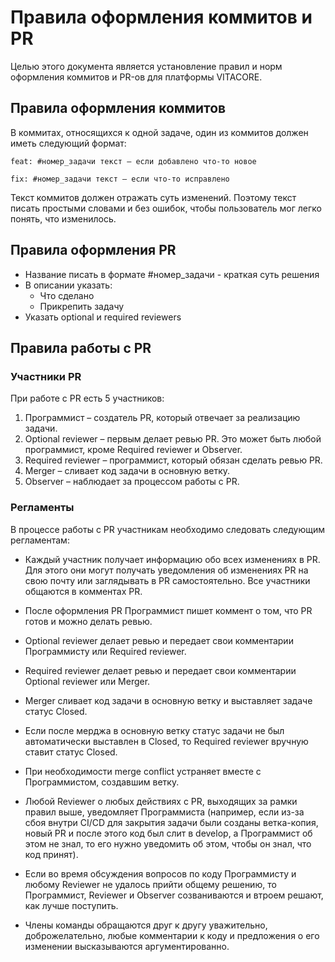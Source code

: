 # Правила оформления коммитов и PR

Целью этого документа является установление правил и норм оформления коммитов и PR-ов для платформы VITACORE.

## Правила оформления коммитов

В коммитах, относящихся к одной задаче, один из коммитов должен иметь следующий формат:

```
feat: #номер_задачи текст – если добавлено что-то новое

fix: #номер_задачи текст – если что-то исправлено
```

Текст коммитов должен отражать суть изменений. Поэтому текст писать простыми словами и без ошибок, чтобы пользователь мог легко понять, что изменилось.

## Правила оформления PR

-   Название писать в формате #номер_задачи - краткая суть решения
-   В описании указать:
    -   Что сделано
    -   Прикрепить задачу
-   Указать optional и required reviewers

## Правила работы с PR

### Участники PR

При работе с PR есть 5 участников:

1.  Программист – создатель PR, который отвечает за реализацию задачи.
2.  Optional reviewer – первым делает ревью PR. Это может быть любой программист, кроме Required reviewer и Observer.
3.  Required reviewer – программист, который обязан сделать ревью PR.
4.  Merger – сливает код задачи в основную ветку.
5.  Observer – наблюдает за процессом работы с PR.

### Регламенты

В процессе работы с PR участникам необходимо следовать следующим регламентам:

-   Каждый участник получает информацию обо всех изменениях в PR. Для этого они могут получать уведомления об изменениях PR на свою почту или заглядывать в PR самостоятельно. Все участники общаются в комментах PR.

-   После оформления PR Программист пишет коммент о том, что PR готов и можно делать ревью.

-   Optional reviewer делает ревью и передает свои комментарии Программисту или Required reviewer.

-   Required reviewer делает ревью и передает свои комментарии Optional reviewer или Merger.

-   Merger сливает код задачи в основную ветку и выставляет задаче статус Closed.

-   Если после мерджа в основную ветку статус задачи не был автоматически выставлен в Closed, то Required reviewer вручную ставит статус Closed.

-   При необходимости merge conflict устраняет вместе с Программистом, создавшим ветку.

-   Любой Reviewer о любых действиях с PR, выходящих за рамки правил выше, уведомляет Программиста (например, если из-за сбоя внутри CI/CD для закрытия задачи были созданы ветка-копия, новый PR и после этого код был слит в develop, а Программист об этом не знал, то его нужно уведомить об этом, чтобы он знал, что код принят).

-   Если во время обсуждения вопросов по коду Программисту и любому Reviewer не удалось прийти общему решению, то Программист, Reviewer и Observer созваниваются и втроем решают, как лучше поступить.

-   Члены команды обращаются друг к другу уважительно, доброжелательно, любые комментарии к коду и предложения о его изменении высказываются аргументированно.

